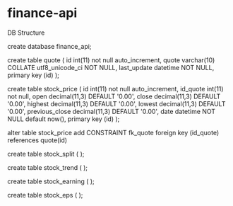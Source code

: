 # finance-api

DB Structure 

create database finance_api;

create table quote (
    id int(11) not null auto_increment, 
    quote varchar(10) COLLATE utf8_unicode_ci NOT NULL,
    last_update datetime NOT NULL,
    primary key (id) 
);

create table stock_price (
    id int(11) not null auto_increment, 
    id_quote int(11) not null,
    open decimal(11,3) DEFAULT '0.00',
    close decimal(11,3) DEFAULT '0.00',
    highest decimal(11,3) DEFAULT '0.00',
    lowest decimal(11,3) DEFAULT '0.00',
    previous_close decimal(11,3) DEFAULT '0.00',
    date datetime NOT NULL default now(),
    primary key (id)
);

alter table stock_price add CONSTRAINT fk_quote foreign key (id_quote) references quote(id)

create table stock_split (
);

create table stock_trend (
);

create table stock_earning (
);

create table stock_eps (
);
